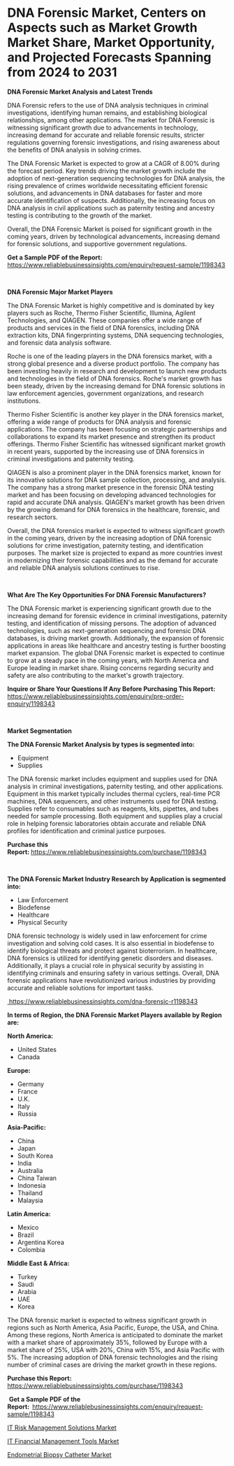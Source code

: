 <p><h1>DNA Forensic Market, Centers on Aspects such as Market Growth Market Share, Market Opportunity, and Projected Forecasts Spanning from 2024 to 2031</h1></p><p><strong>DNA Forensic Market Analysis and Latest Trends</strong></p>
<p><p>DNA Forensic refers to the use of DNA analysis techniques in criminal investigations, identifying human remains, and establishing biological relationships, among other applications. The market for DNA Forensic is witnessing significant growth due to advancements in technology, increasing demand for accurate and reliable forensic results, stricter regulations governing forensic investigations, and rising awareness about the benefits of DNA analysis in solving crimes.</p><p>The DNA Forensic Market is expected to grow at a CAGR of 8.00% during the forecast period. Key trends driving the market growth include the adoption of next-generation sequencing technologies for DNA analysis, the rising prevalence of crimes worldwide necessitating efficient forensic solutions, and advancements in DNA databases for faster and more accurate identification of suspects. Additionally, the increasing focus on DNA analysis in civil applications such as paternity testing and ancestry testing is contributing to the growth of the market.</p><p>Overall, the DNA Forensic Market is poised for significant growth in the coming years, driven by technological advancements, increasing demand for forensic solutions, and supportive government regulations.</p></p>
<p><strong>Get a Sample PDF of the Report:&nbsp;</strong> <a href="https://www.reliablebusinessinsights.com/enquiry/request-sample/1198343">https://www.reliablebusinessinsights.com/enquiry/request-sample/1198343</a></p>
<p>&nbsp;</p>
<p><strong>DNA Forensic Major Market Players</strong></p>
<p><p>The DNA Forensic Market is highly competitive and is dominated by key players such as Roche, Thermo Fisher Scientific, Illumina, Agilent Technologies, and QIAGEN. These companies offer a wide range of products and services in the field of DNA forensics, including DNA extraction kits, DNA fingerprinting systems, DNA sequencing technologies, and forensic data analysis software.</p><p>Roche is one of the leading players in the DNA forensics market, with a strong global presence and a diverse product portfolio. The company has been investing heavily in research and development to launch new products and technologies in the field of DNA forensics. Roche's market growth has been steady, driven by the increasing demand for DNA forensic solutions in law enforcement agencies, government organizations, and research institutions.</p><p>Thermo Fisher Scientific is another key player in the DNA forensics market, offering a wide range of products for DNA analysis and forensic applications. The company has been focusing on strategic partnerships and collaborations to expand its market presence and strengthen its product offerings. Thermo Fisher Scientific has witnessed significant market growth in recent years, supported by the increasing use of DNA forensics in criminal investigations and paternity testing.</p><p>QIAGEN is also a prominent player in the DNA forensics market, known for its innovative solutions for DNA sample collection, processing, and analysis. The company has a strong market presence in the forensic DNA testing market and has been focusing on developing advanced technologies for rapid and accurate DNA analysis. QIAGEN's market growth has been driven by the growing demand for DNA forensics in the healthcare, forensic, and research sectors.</p><p>Overall, the DNA forensics market is expected to witness significant growth in the coming years, driven by the increasing adoption of DNA forensic solutions for crime investigation, paternity testing, and identification purposes. The market size is projected to expand as more countries invest in modernizing their forensic capabilities and as the demand for accurate and reliable DNA analysis solutions continues to rise.</p></p>
<p>&nbsp;</p>
<p><strong>What Are The Key Opportunities For DNA Forensic Manufacturers?</strong></p>
<p><p>The DNA Forensic market is experiencing significant growth due to the increasing demand for forensic evidence in criminal investigations, paternity testing, and identification of missing persons. The adoption of advanced technologies, such as next-generation sequencing and forensic DNA databases, is driving market growth. Additionally, the expansion of forensic applications in areas like healthcare and ancestry testing is further boosting market expansion. The global DNA Forensic market is expected to continue to grow at a steady pace in the coming years, with North America and Europe leading in market share. Rising concerns regarding security and safety are also contributing to the market's growth trajectory.</p></p>
<p><strong>Inquire or Share Your Questions If Any Before Purchasing This Report:</strong> <a href="https://www.reliablebusinessinsights.com/enquiry/pre-order-enquiry/1198343">https://www.reliablebusinessinsights.com/enquiry/pre-order-enquiry/1198343</a></p>
<p>&nbsp;</p>
<p><strong>Market Segmentation</strong></p>
<p><strong>The DNA Forensic Market Analysis by types is segmented into:</strong></p>
<p><ul><li>Equipment</li><li>Supplies</li></ul></p>
<p><p>The DNA forensic market includes equipment and supplies used for DNA analysis in criminal investigations, paternity testing, and other applications. Equipment in this market typically includes thermal cyclers, real-time PCR machines, DNA sequencers, and other instruments used for DNA testing. Supplies refer to consumables such as reagents, kits, pipettes, and tubes needed for sample processing. Both equipment and supplies play a crucial role in helping forensic laboratories obtain accurate and reliable DNA profiles for identification and criminal justice purposes.</p></p>
<p><strong>Purchase this Report:&nbsp;</strong><a href="https://www.reliablebusinessinsights.com/purchase/1198343">https://www.reliablebusinessinsights.com/purchase/1198343</a></p>
<p>&nbsp;</p>
<p><strong>The DNA Forensic Market Industry Research by Application is segmented into:</strong></p>
<p><ul><li>Law Enforcement</li><li>Biodefense</li><li>Healthcare</li><li>Physical Security</li></ul></p>
<p><p>DNA forensic technology is widely used in law enforcement for crime investigation and solving cold cases. It is also essential in biodefense to identify biological threats and protect against bioterrorism. In healthcare, DNA forensics is utilized for identifying genetic disorders and diseases. Additionally, it plays a crucial role in physical security by assisting in identifying criminals and ensuring safety in various settings. Overall, DNA forensic applications have revolutionized various industries by providing accurate and reliable solutions for important tasks.</p></p>
<p><a href="https://www.reliablebusinessinsights.com/dna-forensic-r1198343">&nbsp;https://www.reliablebusinessinsights.com/dna-forensic-r1198343</a></p>
<p><strong>In terms of Region, the DNA Forensic Market Players available by Region are:</strong></p>
<p>
    <p> <strong> North America: </strong>
        <ul>
            <li>United States</li>
            <li>Canada</li>
        </ul>
        </p> 
    <p> <strong> Europe: </strong>
        <ul>
            <li>Germany</li>
            <li>France</li>
            <li>U.K.</li>
            <li>Italy</li>
            <li>Russia</li>
        </ul>
        </p> 
    <p> <strong> Asia-Pacific: </strong>
        <ul>
            <li>China</li>
            <li>Japan</li>
            <li>South Korea</li>
            <li>India</li>
            <li>Australia</li>
            <li>China Taiwan</li>
            <li>Indonesia</li>
            <li>Thailand</li>
            <li>Malaysia</li>
        </ul>
        </p> 
    <p> <strong> Latin America: </strong>
        <ul>
            <li>Mexico</li>
            <li>Brazil</li>
            <li>Argentina Korea</li>
            <li>Colombia</li>
        </ul>
        </p> 
    <p> <strong> Middle East & Africa: </strong>
        <ul>
            <li>Turkey</li>
            <li>Saudi</li>
            <li>Arabia</li>
            <li>UAE</li>
            <li>Korea</li>
        </ul>
    </p>
    </p>
<p><p>The DNA forensic market is expected to witness significant growth in regions such as North America, Asia Pacific, Europe, the USA, and China. Among these regions, North America is anticipated to dominate the market with a market share of approximately 35%, followed by Europe with a market share of 25%, USA with 20%, China with 15%, and Asia Pacific with 5%. The increasing adoption of DNA forensic technologies and the rising number of criminal cases are driving the market growth in these regions.</p></p>
<p><strong>Purchase this Report: </strong><a href="https://www.reliablebusinessinsights.com/purchase/1198343">https://www.reliablebusinessinsights.com/purchase/1198343</a></p>
<p>&nbsp;<strong>Get a Sample PDF of the Report:&nbsp;&nbsp;</strong><a href="https://www.reliablebusinessinsights.com/enquiry/request-sample/1198343">https://www.reliablebusinessinsights.com/enquiry/request-sample/1198343</a></p>
<p><strong></strong></p>
<p><p><a href="https://github.com/claudianurdin/Market-Research-Report-List-1/blob/main/it-risk-management-solutions-market.md">IT Risk Management Solutions Market</a></p><p><a href="https://github.com/almainyongb/Market-Research-Report-List-1/blob/main/it-financial-management-tools-market.md">IT Financial Management Tools Market</a></p><p><a href="https://view.publitas.com/reportprime-1/endometrial-biopsy-catheter-market-share-market-analysis-growth-trends-forecasts-for-period-from-2024-2031/">Endometrial Biopsy Catheter Market</a></p></p>